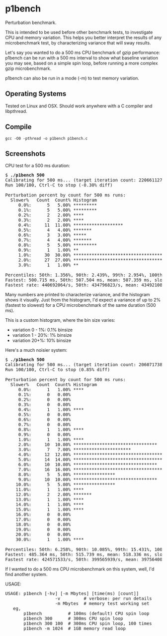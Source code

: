 p1bench
=======

Perturbation benchmark.

This is intended to be used before other benchmark tests, to investigate CPU and memory variation. This helps you better interpret the results of any microbenchmark test, by characterizing variance that will sway results.

Let's say you wanted to do a 500 ms CPU benchmark of gzip performance: p1bench can be run with a 500 ms interval to show what baseline variation you may see, based on a simple spin loop, before running a more complex gzip microbenchmark.

p1bench can also be run in a mode (-m) to test memory variation.

## Operating Systems

Tested on Linux and OSX. Should work anywhere with a C compiler and libpthread.

## Compile

```
gcc -O0 -pthread -o p1bench p1bench.c
```

## Screenshots

CPU test for a 500 ms duration:

<pre>
$ <b>./p1bench 500</b>
Calibrating for 500 ms... (target iteration count: 220661127)
Run 100/100, Ctrl-C to stop (-0.30% diff)

Perturbation percent by count for 500 ms runs:
  Slower%   Count  Count% Histogram
     0.0%:      5   5.00% *********
     0.1%:      5   5.00% *********
     0.2%:      2   2.00% ****
     0.3%:      2   2.00% ****
     0.4%:     11  11.00% *******************
     0.5%:      4   4.00% *******
     0.6%:      3   3.00% *****
     0.7%:      4   4.00% *******
     0.8%:      5   5.00% *********
     0.9%:      1   1.00% **
     1.0%:     30  30.00% **************************************************
     2.0%:     27  27.00% *********************************************
     3.0%:      1   1.00% **

Percentiles: 50th: 1.356%, 90th: 2.439%, 99th: 2.954%, 100th: 3.035%
Fastest: 500.715 ms, 50th: 507.504 ms, mean: 507.359 ms, slowest: 515.911 ms
Fastest rate: 440692064/s, 50th: 434796823/s, mean: 434921085/s, slowest: 427711614/s
</pre>

Many numbers are printed to characterize variance, and the histogram shows it visually. Just from the histogram, I'd expect a variance of up to 2% (fastest to slowest) for a CPU microbenchmark of the same duration (500 ms).

This is a custom histogram, where the bin size varies:

- variation 0 - 1%: 0.1% binsize
- variation 1 - 20%: 1% binsize
- variation 20+%: 10% binsize

Here's a much noisier system:

<pre>
$ <b>./p1bench 500</b>
Calibrating for 500 ms... (target iteration count: 206071738)
Run 100/100, Ctrl-C to stop (0.85% diff)

Perturbation percent by count for 500 ms runs:
  Slower%   Count  Count% Histogram
     0.0%:      1   1.00% ****
     0.1%:      0   0.00%
     0.2%:      0   0.00%
     0.3%:      0   0.00%
     0.4%:      1   1.00% ****
     0.5%:      0   0.00%
     0.6%:      0   0.00%
     0.7%:      0   0.00%
     0.8%:      1   1.00% ****
     0.9%:      0   0.00%
     1.0%:      1   1.00% ****
     2.0%:     10  10.00% ********************************
     3.0%:      7   7.00% **********************
     4.0%:     12  12.00% **************************************
     5.0%:     14  14.00% ********************************************
     6.0%:     10  10.00% ********************************
     7.0%:     16  16.00% **************************************************
     8.0%:      5   5.00% ****************
     9.0%:     10  10.00% ********************************
    10.0%:      5   5.00% ****************
    11.0%:      1   1.00% ****
    12.0%:      2   2.00% *******
    13.0%:      1   1.00% ****
    14.0%:      1   1.00% ****
    15.0%:      1   1.00% ****
    16.0%:      0   0.00%
    17.0%:      0   0.00%
    18.0%:      0   0.00%
    19.0%:      0   0.00%
    20.0%:      0   0.00%
    30.0%:      1   1.00% ****

Percentiles: 50th: 6.258%, 90th: 10.085%, 99th: 15.431%, 100th: 38.078%
Fastest: 485.364 ms, 50th: 515.739 ms, mean: 518.336 ms, slowest: 670.182 ms
Fastest rate: 424571533/s, 50th: 399565939/s, mean: 397564008/s, slowest: 307486232/s
</pre>

If I wanted to do a 500 ms CPU microbenchmark on this system, well, I'd find another system.

USAGE:

<pre>
USAGE: p1bench [-hv] [-m Mbytes] [time(ms) [count]]
                   -v         # verbose: per run details
                   -m Mbytes  # memory test working set
   eg,
       p1bench          # 100ms (default) CPU spin loop
       p1bench 300      # 300ms CPU spin loop
       p1bench 300 100  # 300ms CPU spin loop, 100 times
       p1bench -m 1024  # 1GB memory read loop
</pre>
